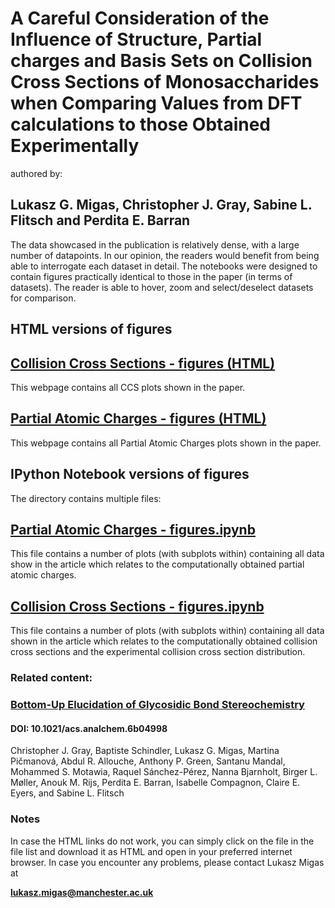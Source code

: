 # A Careful Consideration of the Influence of Structure, Partial charges and Basis Sets on Collision Cross Sections of Monosaccharides when Comparing Values from DFT calculations to those Obtained Experimentally
authored by: 
## Lukasz G. Migas, Christopher J. Gray, Sabine L. Flitsch and Perdita E. Barran

The data showcased in the publication is relatively dense, with a large number of datapoints. In our opinion, the readers would benefit from being able to interrogate each dataset in detail. The notebooks were designed to contain figures practically identical to those in the paper (in terms of datasets). The reader is able to hover, zoom and select/deselect datasets for comparison. 

## HTML versions of figures
## [Collision Cross Sections - figures (HTML)](https://cdn.rawgit.com/BarranLab/ChargePaper_2017/13fe1d3/Collision%20Cross%20Sections%20-%20monosaccharides%20-%20Migas%202017.html)
This webpage contains all CCS plots shown in the paper. 

## [Partial Atomic Charges - figures (HTML)](https://cdn.rawgit.com/BarranLab/ChargePaper_2017/13fe1d39/Partial%20Atomic%20Charges%20-%20monosaccharides%20-%20Migas%202017.html)
This webpage contains all Partial Atomic Charges plots shown in the paper. 

## IPython Notebook versions of figures
The directory contains multiple files:
## [Partial Atomic Charges - figures.ipynb](https://github.com/lukasz-migas/ChargePaper_2017/blob/master/Partial%20atomic%20charges%20-%20figures.ipynb)
This file contains a number of plots (with subplots within) containing all data show in the article which relates to the computationally obtained partial atomic charges.

## [Collision Cross Sections - figures.ipynb](https://github.com/lukasz-migas/ChargePaper_2017/blob/master/Collision%20cross%20sections%20-%20figures.ipynb)
This file contains a number of plots (with subplots within) containing all data shown in the article which relates to the computationally obtained collision cross sections and the experimental collision cross section distribution.

### Related content:
### [Bottom-Up Elucidation of Glycosidic Bond Stereochemistry](http://pubs.acs.org/doi/abs/10.1021/acs.analchem.6b04998)
#### DOI: 10.1021/acs.analchem.6b04998
Christopher J. Gray, Baptiste Schindler, Lukasz G. Migas, Martina Pičmanová, Abdul R. Allouche, Anthony P. Green, Santanu Mandal, Mohammed S. Motawia, Raquel Sánchez-Pérez, Nanna Bjarnholt, Birger L. Møller, Anouk M. Rijs, Perdita E. Barran, Isabelle Compagnon, Claire E. Eyers, and Sabine L. Flitsch

### Notes
In case the HTML links do not work, you can simply click on the file in the file list and download it as HTML and open in your preferred internet browser. In case you encounter any problems, please contact Lukasz Migas at

<b> lukasz.migas@manchester.ac.uk</b>
